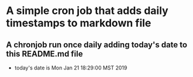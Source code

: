 A simple cron job that adds daily timestamps to markdown file
============================================================
## A chronjob run once daily adding today's date to this README.md file
* today's date is Mon Jan 21 18:29:00 MST 2019
